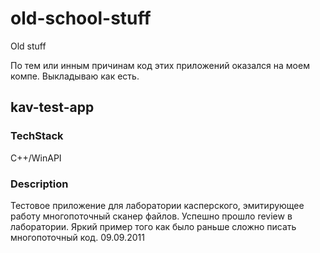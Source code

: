 # old-school-stuff
Old stuff

По тем или инным причинам код этих приложений оказался на моем компе. Выкладываю как есть.

## kav-test-app
### TechStack
  С++/WinAPI
### Description 
 Тестовое приложение для лаборатории касперского, эмитирующее работу многопоточный сканер файлов. Успешно прошло review в лаборатории.
 Яркий пример того как было раньше сложно писать многопоточный код.
 09.09.2011